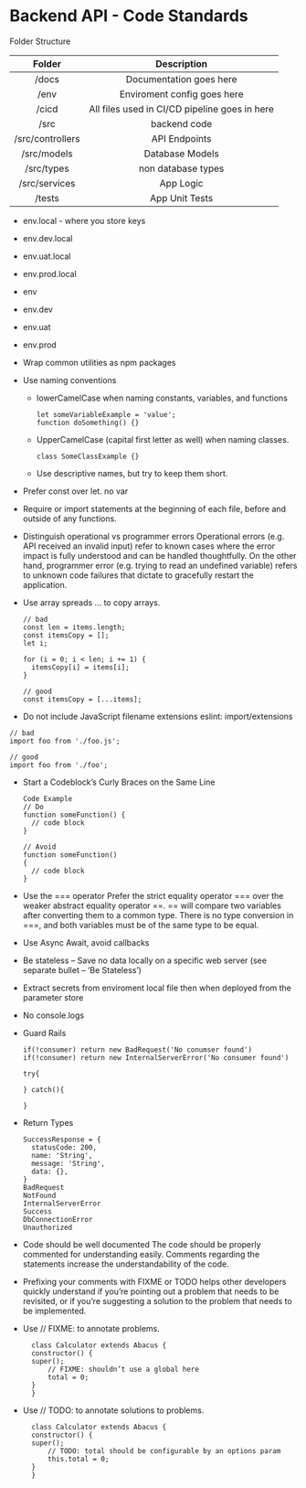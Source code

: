 # Backend API - Code Standards

Folder Structure

|      Folder      |                  Description                  |
| :--------------: | :-------------------------------------------: |
|      /docs       |            Documentation goes here            |
|       /env       |          Enviroment config goes here          |
|      /cicd       | All files used in CI/CD pipeline goes in here |
|       /src       |                 backend code                  |
| /src/controllers |                 API Endpoints                 |
|   /src/models    |                Database Models                |
|    /src/types    |              non database types               |
|  /src/services   |                   App Logic                   |
|      /tests      |                App Unit Tests                 |

- env.local - where you store keys
- env.dev.local
- env.uat.local
- env.prod.local
- env
- env.dev
- env.uat
- env.prod

- Wrap common utilities as npm packages

- Use naming conventions

  - lowerCamelCase when naming constants, variables, and functions
    ```
    let someVariableExample = 'value';
    function doSomething() {}
    ```
  - UpperCamelCase (capital first letter as well) when naming classes.
    ```
    class SomeClassExample {}
    ```
  - Use descriptive names, but try to keep them short.

- Prefer const over let. no var

- Require or import statements at the beginning of each file, before and outside of any functions.

- Distinguish operational vs programmer errors
  Operational errors (e.g. API received an invalid input) refer to known cases where the error impact is fully understood and can be handled thoughtfully. On the other hand, programmer error (e.g. trying to read an undefined variable) refers to unknown code failures that dictate to gracefully restart the application.

- Use array spreads ... to copy arrays.

  ```
  // bad
  const len = items.length;
  const itemsCopy = [];
  let i;

  for (i = 0; i < len; i += 1) {
    itemsCopy[i] = items[i];
  }

  // good
  const itemsCopy = [...items];
  ```

- Do not include JavaScript filename extensions eslint: import/extensions

```
// bad
import foo from './foo.js';

// good
import foo from './foo';
```

- Start a Codeblock’s Curly Braces on the Same Line

  ```
  Code Example
  // Do
  function someFunction() {
    // code block
  }

  // Avoid
  function someFunction()
  {
    // code block
  }
  ```

- Use the === operator
  Prefer the strict equality operator === over the weaker abstract equality operator ==. == will compare two variables after converting them to a common type. There is no type conversion in ===, and both variables must be of the same type to be equal.

- Use Async Await, avoid callbacks

- Be stateless – Save no data locally on a specific web server (see separate bullet – ‘Be Stateless’)

- Extract secrets from enviroment local file then when deployed from the parameter store

- No console.logs

- Guard Rails

  ```
  if(!consumer) return new BadRequest('No conumser found')
  if(!consumer) return new InternalServerError('No consumer found')
  ```

  ```
  try{

  } catch(){

  }
  ```

- Return Types

  ```
  SuccessResponse = {
    statusCode: 200,
    name: 'String',
    message: 'String',
    data: {},
  }
  BadRequest
  NotFound
  InternalServerError
  Success
  DbConnectionError
  Unauthorized
  ```

- Code should be well documented
  The code should be properly commented for understanding easily. Comments regarding the statements increase the understandability of the code.

- Prefixing your comments with FIXME or TODO helps other developers quickly understand if you’re pointing out a problem that needs to be revisited, or if you’re suggesting a solution to the problem that needs to be implemented.

- Use // FIXME: to annotate problems.

  ```
    class Calculator extends Abacus {
    constructor() {
    super();
        // FIXME: shouldn’t use a global here
        total = 0;
    }
    }
  ```

- Use // TODO: to annotate solutions to problems.

  ```
    class Calculator extends Abacus {
    constructor() {
    super();
        // TODO: total should be configurable by an options param
        this.total = 0;
    }
    }
  ```
